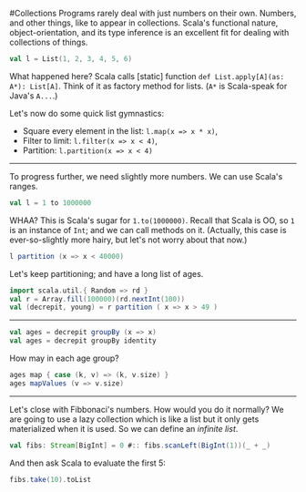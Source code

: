 #Collections
Programs rarely deal with just numbers on their own. Numbers, and other things, like to appear in collections. Scala's functional nature, object-orientation, and its type inference is an excellent fit for dealing with collections of things.

```scala
val l = List(1, 2, 3, 4, 5, 6)
```

What happened here? Scala calls [static] function ``def List.apply[A](as: A*): List[A]``. Think of it as factory method for lists. (``A*`` is Scala-speak for Java's ``A...``.)

Let's now do some quick list gymnastics:

* Square every element in the list: ``l.map(x => x * x)``,
* Filter to limit: ``l.filter(x => x < 4)``,
* Partition: ``l.partition(x => x < 4)``

---

To progress further, we need slightly more numbers. We can use Scala's ranges.

```scala
val l = 1 to 1000000
```

WHAA? This is Scala's sugar for ``1.to(1000000)``. Recall that Scala is OO, so ``1`` is an instance of ``Int``; and we can call methods on it. (Actually, this case is ever-so-slightly more hairy, but let's not worry about that now.)

```scala
l partition (x => x < 40000)
```

Let's keep partitioning; and have a long list of ages.

```scala
import scala.util.{ Random => rd }
val r = Array.fill(100000)(rd.nextInt(100))
val (decrepit, young) = r partition ( x => x > 49 )
```

---

```scala
val ages = decrepit groupBy (x => x)
val ages = decrepit groupBy identity
```

How may in each age group?

```scala
ages map { case (k, v) => (k, v.size) }
ages mapValues (v => v.size)
```

---

Let's close with Fibbonaci's numbers. How would you do it normally? We are going to use a lazy collection which is like a list but it only gets materialized when it is used. So we can define an _infinite list_.

```scala
val fibs: Stream[BigInt] = 0 #:: fibs.scanLeft(BigInt(1))(_ + _)
```

And then ask Scala to evaluate the first 5:

```scala
fibs.take(10).toList
```